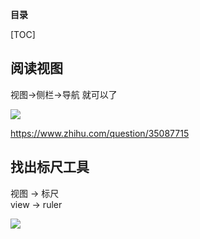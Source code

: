 **目录**

[TOC]

## **阅读视图**   

视图->侧栏->导航 就可以了     

![](https://bitbucket.org/repo/oE6yEX/images/2894213157-v2-8eb5d981725123ead109ce0a2cd495bf_b.png)     

https://www.zhihu.com/question/35087715     


## 找出标尺工具   

视图 -> 标尺   
view -> ruler   

![](https://bitbucket.org/repo/oE6yEX/images/470265859-WX20180105-111733@2x.png)